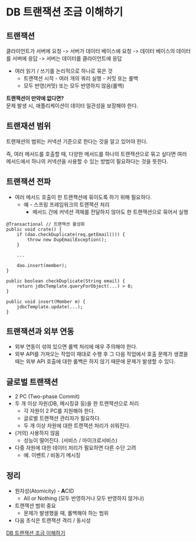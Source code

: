 # DB 트랜잭션 조금 이해하기

## 트랜잭션
클라이언트가 서버에 요청 -> 서버가 데이터 베이스에 요청 -> 데이터 베이스의 데이터를 서버에 응답 -> 서버는 데이터를 클라이언트에 응답   

* 여러 읽기 / 쓰기를 논리적으로 하나로 묶은 것
    * 트랜잭션 시작 - 여러 개의 쿼리 실행 - 커밋 또는 롤백
    * 모두 반영(커밋) 또는 모두 반영하지 않음(롤백)   

<B>트랜잭션이 만약에 없다면?</B>   
문제 발생 시, 애플리케이션이 데이터 일관성을 보장해야 한다.   

## 트랜재션 범위
트랜재션의 범위는 커넥션 기준으로 한다는 것을 알고 있어야 한다.   

즉, 여러 메서드를 호출할 때, 다양한 메서드를 하나의 트랜잭션으로 묶고 싶다면 여러 메서드에서 하나의 커넥션을 사용할 수 있는 방법이 필요하다는 것을 뜻한다.   

## 트랜잭션 전파
* 여러 메서드 호출이 한 트랜잭션에 묶이도록 하기 위해 필요하다.
    * 예 - 스프링 프레임워크의 트랜잭션 처리
        * 메서드 간에 커넥션 객체를 전달하지 않아도 한 트랜잭션으로 묶어서 실행   

```
@Transactional // 트랜잭션 활성화
public void crate() {
    if (dao.checkDuplicate(req.getEmail())) {
        throw new DupEmailException();
    }

    ...

    dao.insert(member);
}
```

```
public boolean checkDuplicate(String email) {
    return jdbcTemplate.queryForObject(...) > 0;
}
```

```
public void insert(Member m) {
    jdbcTemplate.update(...);
}
```

## 트랜잭션과 외부 연동
* 외부 연동이 섞여 있으면 롤백 처리에 매우 주의해야 한다.
* 외부 API를 가져오는 작업이 재대로 수행 후 그 다음 작업에서 호출 문제가 생겼을 때는 외부 API 호출에 대한 롤백은 하지 않기 때문에 문제가 발생할 수 있다.   

## 글로벌 트랜잭션
* 2 PC (Two-phase Commit)
* 두 개 이상 자원(DB, 메시징큐 등)을 한 트랜잭션으로 처리
    * 각 자원이 2 PC를 지원해야 한다.
    * 글로벌 트랜잭션 관리자가 필요하다.
    * 두 개 이상 자원에 대한 트랜잭션 처리가 쉬워진다.
* (거의) 사용하지 않음
    * 성능이 떨어진다. (서비스 / 마이크로서비스)
* 다중 자원에 대한 데이터 처리가 필요하면 다른 수단 고려
    * 예. 이벤트 / 비동기 메시징   

## 정리
* 원자성(Atomicity) - <b>A</b>CID
    * All or Nothing (모두 반영하거나 모두 반영하지 않거나)
* 트랜잭션 범위 중요
    * 문제가 발생했을 때, 롤백해야 하는 범위
* 다음 초식은 트랜잭션 격리 / 동시성

[DB 트랜잭션 조금 이해하기](https://www.youtube.com/watch?v=urpF7jwVNWs&t=5s)